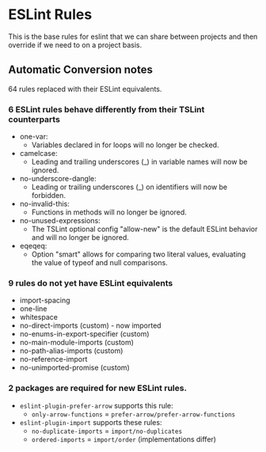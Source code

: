 # ESLint Rules

This is the base rules for eslint that we can share between projects and then override if we need to on a project basis.

## Automatic Conversion notes
64 rules replaced with their ESLint equivalents.

### 6 ESLint rules behave differently from their TSLint counterparts
* one-var:
  - Variables declared in for loops will no longer be checked.
* camelcase:
  - Leading and trailing underscores (_) in variable names will now be ignored.
* no-underscore-dangle:
  - Leading or trailing underscores (_) on identifiers will now be forbidden.
* no-invalid-this:
  - Functions in methods will no longer be ignored.
* no-unused-expressions:
  - The TSLint optional config "allow-new" is the default ESLint behavior and will no longer be ignored.
* eqeqeq:
  - Option "smart" allows for comparing two literal values, evaluating the value of typeof and null comparisons.

### 9 rules do not yet have ESLint equivalents
- import-spacing
- one-line
- whitespace
- no-direct-imports (custom) - now imported
- no-enums-in-export-specifier (custom)
- no-main-module-imports (custom)
- no-path-alias-imports (custom)
- no-reference-import
- no-unimported-promise (custom)

### 2 packages are required for new ESLint rules.
- `eslint-plugin-prefer-arrow` supports this rule:
  * `only-arrow-functions` = `prefer-arrow/prefer-arrow-functions`
- `eslint-plugin-import` supports these rules:
  * `no-duplicate-imports` = `import/no-duplicates`
  * `ordered-imports` = `import/order` (implementations differ)